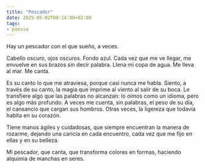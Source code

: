 ```yaml
---
title: "Pescador"
date: 2025-05-02T08:14:09+02:00
tags:
- poesia
---
```

Hay un pescador con el que sueño, a veces.

Cabello oscuro, ojos oscuros. Fondo azul. Cada vez que me ve llegar, me envuelve en sus brazos sin decir palabra. Llena mi copa de agua. Me lleva al mar. Me canta.

Es su canto lo que me atraviesa, porque casi nunca me habla. Siento, a través de su canto, la magia que imprime al viento al salir de su boca. Le transfiere algo que las palabras no alcanzan: lo oímos como un idioma, pero es algo más profundo.
A veces me cuenta, sin palabras, el peso de su día, el cansancio que cargan sus hombros.
Otras veces, la ligereza que todavía habita en su corazón.

Tiene manos ágiles y cuidadosas, que siempre encuentran la manera de rozarme, dejando una caricia en cada encuentro, cada vez que me fijo en ellas y en su belleza.

Mi pescador, que canta, que transforma colores en formas, haciendo alquimia de manchas en seres.

